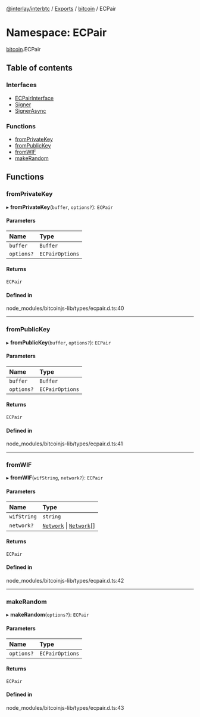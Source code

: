 [@interlay/interbtc](/README.md) / [Exports](/modules.md) / [bitcoin](/modules/bitcoin.md) / ECPair

# Namespace: ECPair

[bitcoin](/modules/bitcoin.md).ECPair

## Table of contents

### Interfaces

- [ECPairInterface](/interfaces/bitcoin.ECPair.ECPairInterface.md)
- [Signer](/interfaces/bitcoin.ECPair.Signer.md)
- [SignerAsync](/interfaces/bitcoin.ECPair.SignerAsync.md)

### Functions

- [fromPrivateKey](/modules/bitcoin.ECPair.md#fromprivatekey)
- [fromPublicKey](/modules/bitcoin.ECPair.md#frompublickey)
- [fromWIF](/modules/bitcoin.ECPair.md#fromwif)
- [makeRandom](/modules/bitcoin.ECPair.md#makerandom)

## Functions

### fromPrivateKey

▸ **fromPrivateKey**(`buffer`, `options?`): `ECPair`

#### Parameters

| Name | Type |
| :------ | :------ |
| `buffer` | `Buffer` |
| `options?` | `ECPairOptions` |

#### Returns

`ECPair`

#### Defined in

node_modules/bitcoinjs-lib/types/ecpair.d.ts:40

___

### fromPublicKey

▸ **fromPublicKey**(`buffer`, `options?`): `ECPair`

#### Parameters

| Name | Type |
| :------ | :------ |
| `buffer` | `Buffer` |
| `options?` | `ECPairOptions` |

#### Returns

`ECPair`

#### Defined in

node_modules/bitcoinjs-lib/types/ecpair.d.ts:41

___

### fromWIF

▸ **fromWIF**(`wifString`, `network?`): `ECPair`

#### Parameters

| Name | Type |
| :------ | :------ |
| `wifString` | `string` |
| `network?` | [`Network`](/interfaces/bitcoin.networks.Network.md) \| [`Network`](/interfaces/bitcoin.networks.Network.md)[] |

#### Returns

`ECPair`

#### Defined in

node_modules/bitcoinjs-lib/types/ecpair.d.ts:42

___

### makeRandom

▸ **makeRandom**(`options?`): `ECPair`

#### Parameters

| Name | Type |
| :------ | :------ |
| `options?` | `ECPairOptions` |

#### Returns

`ECPair`

#### Defined in

node_modules/bitcoinjs-lib/types/ecpair.d.ts:43
